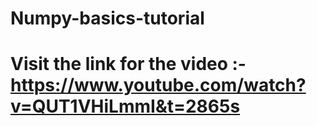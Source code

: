 # Numpy-basics-tutorial
# Visit the link for the video :- https://www.youtube.com/watch?v=QUT1VHiLmmI&t=2865s
